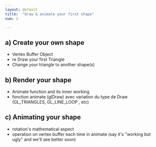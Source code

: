 ```yaml
---
layout: default
title:  "Draw & animate your first shape"
num: 2

---
```


## a) Create your own shape
* Vertex Buffer Object
* re Draw your first Triangle
* Change your triangle to another shape(s)

## b) Render your shape
* Animate function and its inner working
* fonction animate (glDraw) avec variation du type de Draw (GL_TRIANGLES, GL_LINE_LOOP , etc)

## c) Animating your shape
* rotation's mathematical aspect
* operation on vertex buffer each time in animate (say it's "working but ugly" and we'll see better soon)
